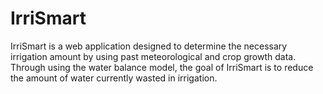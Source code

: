 # IrriSmart
IrriSmart is a web application designed to determine the necessary irrigation amount by using past meteorological and crop growth data. Through using the water balance model, the goal of IrriSmart is to reduce the amount of water currently wasted in irrigation. 
